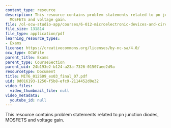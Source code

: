 ```yaml
---
content_type: resource
description: This resource contains problem statements related to pn junction diodes,
  MOSFETS and voltage gain.
file: /ol-ocw-studio-app/courses/6-012-microelectronic-devices-and-circuits-spring-2009/0d0161931250f5b8efc92114452d0e32_MIT6_012S09_ex03_final_07.pdf
file_size: 131814
file_type: application/pdf
learning_resource_types:
- Exams
license: https://creativecommons.org/licenses/by-nc-sa/4.0/
ocw_type: OCWFile
parent_title: Exams
parent_type: CourseSection
parent_uid: 24b193e2-b124-a23a-7326-01507aee2d9a
resourcetype: Document
title: MIT6_012S09_ex03_final_07.pdf
uid: 0d016193-1250-f5b8-efc9-2114452d0e32
video_files:
  video_thumbnail_file: null
video_metadata:
  youtube_id: null
---
```

This resource contains problem statements related to pn junction diodes, MOSFETS and voltage gain.